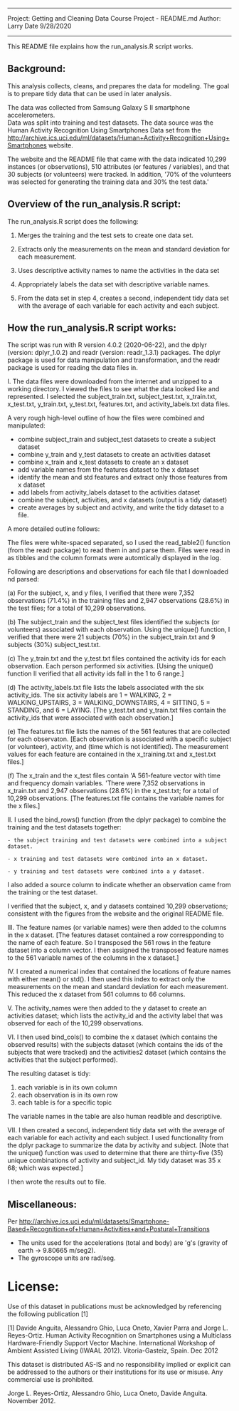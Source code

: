 *******************************************************************************
Project: Getting and Cleaning Data Course Project - README.md
Author: Larry
Date 9/28/2020
*******************************************************************************

This README file explains how the run_analysis.R script works.
	
	
Background: 
-----------
This analysis collects, cleans, and prepares the data for modeling. The goal is
to prepare tidy data that can be used in later analysis. 

The data was collected from Samsung Galaxy S II smartphone accelerometers.  
Data was split into training and test datasets.  The data source was the Human 
Activity Recognition Using Smartphones Data set from the
http://archive.ics.uci.edu/ml/datasets/Human+Activity+Recognition+Using+Smartphones
website. 

The website and the README file that came with the data indicated 10,299 
instances (or observations), 510 attributes (or features / variables), and that
30 subjects (or volunteers) were tracked. In addition, '70% of the volunteers
was selected for generating the training data and 30% the test data.'


Overview of the run_analysis.R script:
--------------------------------------

The run_analysis.R script does the following:

1.	Merges the training and the test sets to create one data set.

2.	Extracts only the measurements on the mean and standard deviation for 
    each measurement. 
	
3.	Uses descriptive activity names to name the activities in the data set

4.	Appropriately labels the data set with descriptive variable names.
 
5.	From the data set in step 4, creates a second, independent tidy data set
    with the average of each variable for each activity and each subject.


How the run_analysis.R script works:
------------------------------------

The script was run with R version 4.0.2 (2020-06-22), and the dplyr (version:
dplyr_1.0.2) and readr (version: readr_1.3.1) packages. The dplyr package is 
used for data manipulation and transformation, and the readr package is 
used for reading the data files in.


I. The data files were downloaded from the internet and unzipped to a working 
directory. I viewed the files to see what the data looked like and represented.
I selected the subject_train.txt, subject_test.txt, x_train.txt, x_test.txt, 
y_train.txt, y_test.txt, features.txt, and activity_labels.txt data files.

A very rough high-level outline of how the files were combined and manipulated:

  - combine subject_train and subject_test datasets to create a subject dataset
  - combine y_train and y_test datasets to create an activities dataset
  - combine x_train and x_test datasets to create an x dataset
  - add variable names from the features dataset to the x dataset
  - identify the mean and std features and extract only those features from x dataset
  - add labels from activity_labels dataset to the activities dataset
  - combine the subject, activities, and x datasets (output is a tidy dataset)
  - create averages by subject and activity, and write the tidy dataset to a file.
  
A more detailed outline follows:

The files were white-spaced separated, so I used the read_table2() function (from 
the readr package) to read them in and parse them. Files were read in as tibbles 
and the column formats were automtically displayed in the log. 

Following are descriptions and observations for each file that I downloaded nd parsed:

(a) For the subject, x, and y files, I verified that there were 7,352 observations
(71.4%) in the training files and 2,947 observations (28.6%) in the test files; 
for a total of 10,299 observations.

(b) The subject_train and the subject_test files identified the subjects (or 
volunteers) associated with each observation. Using the unique() function, 
I verified that there were 21 subjects (70%) in the subject_train.txt and 9 subjects
(30%) subject_test.txt.  

(c) The y_train.txt and the y_test.txt files contained the activity ids for each 
observation. Each person performed six activities. [Using the unique() function II
verified that all activity ids fall in the 1 to 6 range.]

(d) The activity_labels.txt file lists the labels associated with the six 
activity_ids. The six activity labels are 1 = WALKING, 2 = WALKING_UPSTAIRS, 
3 = WALKING_DOWNSTAIRS, 4 = SITTING, 5 = STANDING, and 6 = LAYING. [The y_test.txt
and y_train.txt files contain the activity_ids that were associated with each 
observation.]

(e) The features.txt file lists the names of the 561 features that are collected 
for each observaton. [Each observation is associated with a specific subject (or
volunteer), activity, and (time which is not identified). The measurement values
for each feature are contained in the x_training.txt and x_test.txt files.]

(f) The x_train and the x_test files contain 'A 561-feature vector with time 
and frequency domain variables. 'There were 7,352 observations in x_train.txt
and 2,947 observations (28.6%) in the x_test.txt; for a total of 10,299 
observations. [The features.txt file contains the variable names for the x files.]


II. I used the bind_rows() function (from the dplyr package) to combine the 
training and the test datasets together: 

	- the subject training and test datasets were combined into a subject dataset.
	
	- x training and test datasets were combined into an x dataset.
	
	- y training and test datasets were combined into a y dataset.

I also added a source column to indicate whether an observation came 
from the training or the test dataset.

I verified that the subject, x, and y datasets contained 10,299 observations; 
consistent with the figures from the website and the original README file. 


III. The feature names (or variable names) were then added to the columns in 
the x dataset. [The features dataset contained a row correspponding to the name
of each feature. So I transposed the 561 rows in the feature dataset into a 
column vector. I then assigned the transposed feature names to the 561 variable
names of the columns in the x dataset.]


IV. I created a numerical index that contained the locations of feature names 
with either mean() or std(). I then used this index to extract only the 
measurements on the mean and standard deviation for each measurement. This 
reduced the x dataset from 561 columns to 66 columns.


V. The activity_names were then added to the y dataset to create an activities 
dataset; which lists the activity_id and the activity label that was observed 
for each of the 10,299 observations.


VI. I then used bind_cols() to combine the x dataset (which contains the observed 
results) with the subjects dataset (which contains the ids of the subjects that 
were tracked) and the activities2 dataset (which contains the activities that the 
subject performed).

The resulting dataset is tidy:
1. each variable is in its own column
2. each observation is in its own row
3. each table is for a specific topic

The variable names in the table are also human readible and descriptiive.


VII. I then created a second, independent tidy data set with the average of each 
variable for each activity and each subject. I used functionality from the dplyr 
package to summarize the data by activity and subject. [Note that the unique() 
function was used to determine that there are thirty-five (35) unique 
combinations of activity and subject_id. My tidy dataset was 35 x 68; which was 
expected.] 

I then wrote the results out to file.


Miscellaneous:
--------------

Per http://archive.ics.uci.edu/ml/datasets/Smartphone-Based+Recognition+of+Human+Activities+and+Postural+Transitions
- The units used for the accelerations (total and body) are 'g's (gravity of earth -> 9.80665 m/seg2).
- The gyroscope units are rad/seg. 


License:
========
Use of this dataset in publications must be acknowledged by referencing the following publication [1] 

[1] Davide Anguita, Alessandro Ghio, Luca Oneto, Xavier Parra and Jorge L. Reyes-Ortiz. Human Activity Recognition on Smartphones using a Multiclass Hardware-Friendly Support Vector Machine. International Workshop of Ambient Assisted Living (IWAAL 2012). Vitoria-Gasteiz, Spain. Dec 2012

This dataset is distributed AS-IS and no responsibility implied or explicit can be addressed to the authors or their institutions for its use or misuse. Any commercial use is prohibited.

Jorge L. Reyes-Ortiz, Alessandro Ghio, Luca Oneto, Davide Anguita. November 2012.





















